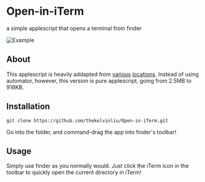 # Open-in-iTerm
a simple applescript that opens a terminal from finder

![Example](http://i.imgur.com/29csGpq.gifv)

## About
This applescript is heavily addapted from [various](http://peterdowns.com/posts/open-iterm-finder-service.html) [locations](https://gist.github.com/uguryavas/6b409f6058cca2e2412f). Instead of using automator, however, this version is pure applescript, going from 2.5MB to 916KB.

## Installation
    git clone https://github.com/thekelvinliu/Open-in-iTerm.git
Go into the folder, and command-drag the app into finder's toolbar!

## Usage
Simply use finder as you normally would. Just click the iTerm icon in the toolbar to quickly open the current directory in iTerm!
